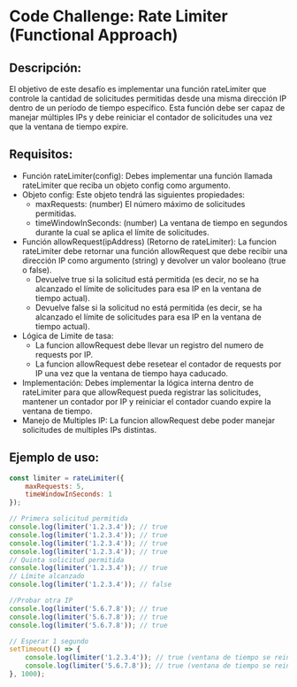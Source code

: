 # Code Challenge: Rate Limiter (Functional Approach)

## Descripción:
El objetivo de este desafío es implementar una función rateLimiter que controle la cantidad de solicitudes permitidas desde una misma dirección IP dentro de un período de tiempo específico. Esta función debe ser capaz de manejar múltiples IPs y debe reiniciar el contador de solicitudes una vez que la ventana de tiempo expire.

## Requisitos:
- Función rateLimiter(config): Debes implementar una función llamada rateLimiter que reciba un objeto config como argumento.
- Objeto config: Este objeto tendrá las siguientes propiedades:
    - maxRequests: (number) El número máximo de solicitudes permitidas.
    - timeWindowInSeconds: (number) La ventana de tiempo en segundos durante la cual se aplica el límite de solicitudes.
- Función allowRequest(ipAddress) (Retorno de rateLimiter): La funcion rateLimiter debe retornar una función allowRequest que debe recibir una dirección IP como argumento (string) y devolver un valor booleano (true o false).
    - Devuelve true si la solicitud está permitida (es decir, no se ha alcanzado el límite de solicitudes para esa IP en la ventana de tiempo actual).
    - Devuelve false si la solicitud no está permitida (es decir, se ha alcanzado el límite de solicitudes para esa IP en la ventana de tiempo actual).
- Lógica de Limite de tasa:
    - La funcion allowRequest debe llevar un registro del numero de requests por IP.
    - La funcion allowRequest debe resetear el contador de requests por IP una vez que la ventana de tiempo haya caducado.
- Implementación: Debes implementar la lógica interna dentro de rateLimiter para que allowRequest pueda registrar las solicitudes, mantener un contador por IP y reiniciar el contador cuando expire la ventana de tiempo.
- Manejo de Multiples IP: La funcion allowRequest debe poder manejar solicitudes de multiples IPs distintas.

## Ejemplo de uso:
```js
const limiter = rateLimiter({
    maxRequests: 5,
    timeWindowInSeconds: 1
});

// Primera solicitud permitida
console.log(limiter('1.2.3.4')); // true
console.log(limiter('1.2.3.4')); // true
console.log(limiter('1.2.3.4')); // true
console.log(limiter('1.2.3.4')); // true
// Quinta solicitud permitida
console.log(limiter('1.2.3.4')); // true
// Límite alcanzado
console.log(limiter('1.2.3.4')); // false

//Probar otra IP
console.log(limiter('5.6.7.8')); // true
console.log(limiter('5.6.7.8')); // true
console.log(limiter('5.6.7.8')); // true

// Esperar 1 segundo
setTimeout(() => {
    console.log(limiter('1.2.3.4')); // true (ventana de tiempo se reinicia)
    console.log(limiter('5.6.7.8')); // true (ventana de tiempo se reinicia)
}, 1000);
```